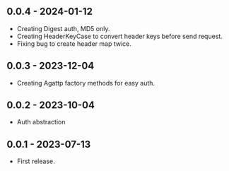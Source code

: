 ## 0.0.4 - 2024-01-12

* Creating Digest auth, MD5 only.
* Creating HeaderKeyCase to convert header keys before send request.
* Fixing bug to create header map twice.

## 0.0.3 - 2023-12-04

* Creating Agattp factory methods for easy auth.

## 0.0.2 - 2023-10-04

* Auth abstraction

## 0.0.1 - 2023-07-13

* First release.
